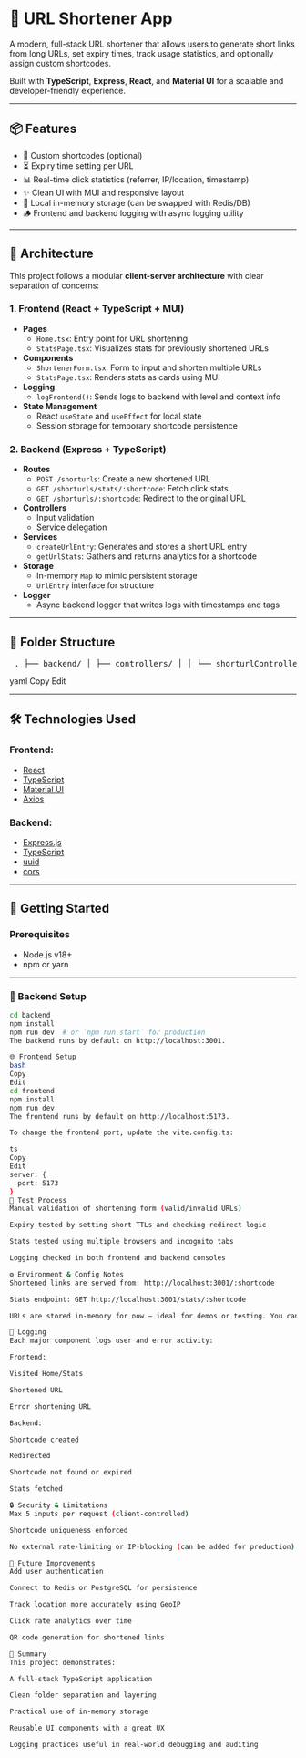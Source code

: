 # 🔗 URL Shortener App

A modern, full-stack URL shortener that allows users to generate short links from long URLs, set expiry times, track usage statistics, and optionally assign custom shortcodes.

Built with **TypeScript**, **Express**, **React**, and **Material UI** for a scalable and developer-friendly experience.

---

## 📦 Features

- 🔐 Custom shortcodes (optional)  
- ⏳ Expiry time setting per URL  
- 📊 Real-time click statistics (referrer, IP/location, timestamp)  
- ✨ Clean UI with MUI and responsive layout  
- 📁 Local in-memory storage (can be swapped with Redis/DB)  
- 🪵 Frontend and backend logging with async logging utility

---

## 🧱 Architecture

This project follows a modular **client-server architecture** with clear separation of concerns:

### 1. **Frontend (React + TypeScript + MUI)**
- **Pages**
  - `Home.tsx`: Entry point for URL shortening
  - `StatsPage.tsx`: Visualizes stats for previously shortened URLs
- **Components**
  - `ShortenerForm.tsx`: Form to input and shorten multiple URLs
  - `StatsPage.tsx`: Renders stats as cards using MUI
- **Logging**
  - `logFrontend()`: Sends logs to backend with level and context info
- **State Management**
  - React `useState` and `useEffect` for local state
  - Session storage for temporary shortcode persistence

### 2. **Backend (Express + TypeScript)**
- **Routes**
  - `POST /shorturls`: Create a new shortened URL
  - `GET /shorturls/stats/:shortcode`: Fetch click stats
  - `GET /shorturls/:shortcode`: Redirect to the original URL
- **Controllers**
  - Input validation
  - Service delegation
- **Services**
  - `createUrlEntry`: Generates and stores a short URL entry
  - `getUrlStats`: Gathers and returns analytics for a shortcode
- **Storage**
  - In-memory `Map` to mimic persistent storage
  - `UrlEntry` interface for structure
- **Logger**
  - Async backend logger that writes logs with timestamps and tags

---

## 📁 Folder Structure

<pre lang="text"> . ├── backend/ │ ├── controllers/ │ │ └── shorturlController.ts │ ├── db/ │ │ └── db.ts │ ├── routes/ │ │ └── shorturlRoutes.ts │ ├── services/ │ │ └── shortUrlService.ts │ ├── utils/ │ │ ├── backendLogger.ts │ │ └── generateCode.ts │ └── index.ts ├── frontend/ │ ├── components/ │ │ ├── ShortenerForm.tsx │ │ └── StatsPage.tsx │ ├── api/ │ │ └── logger.ts │ ├── pages/ │ │ └── Home.tsx │ └── main.tsx └── README.md </pre>

yaml
Copy
Edit

---

## 🛠️ Technologies Used

### Frontend:
- [React](https://reactjs.org/)
- [TypeScript](https://www.typescriptlang.org/)
- [Material UI](https://mui.com/)
- [Axios](https://axios-http.com/)

### Backend:
- [Express.js](https://expressjs.com/)
- [TypeScript](https://www.typescriptlang.org/)
- [uuid](https://www.npmjs.com/package/uuid)
- [cors](https://www.npmjs.com/package/cors)

---

## 🚀 Getting Started

### Prerequisites
- Node.js v18+
- npm or yarn

---

### 🧩 Backend Setup

```bash
cd backend
npm install
npm run dev  # or `npm run start` for production
The backend runs by default on http://localhost:3001.

🌐 Frontend Setup
bash
Copy
Edit
cd frontend
npm install
npm run dev
The frontend runs by default on http://localhost:5173.

To change the frontend port, update the vite.config.ts:

ts
Copy
Edit
server: {
  port: 5173
}
🧪 Test Process
Manual validation of shortening form (valid/invalid URLs)

Expiry tested by setting short TTLs and checking redirect logic

Stats tested using multiple browsers and incognito tabs

Logging checked in both frontend and backend consoles

⚙️ Environment & Config Notes
Shortened links are served from: http://localhost:3001/:shortcode

Stats endpoint: GET http://localhost:3001/stats/:shortcode

URLs are stored in-memory for now — ideal for demos or testing. You can swap with persistent DB (e.g., PostgreSQL or Redis) easily.

🧼 Logging
Each major component logs user and error activity:

Frontend:

Visited Home/Stats

Shortened URL

Error shortening URL

Backend:

Shortcode created

Redirected

Shortcode not found or expired

Stats fetched

🔒 Security & Limitations
Max 5 inputs per request (client-controlled)

Shortcode uniqueness enforced

No external rate-limiting or IP-blocking (can be added for production)

📝 Future Improvements
Add user authentication

Connect to Redis or PostgreSQL for persistence

Track location more accurately using GeoIP

Click rate analytics over time

QR code generation for shortened links

📌 Summary
This project demonstrates:

A full-stack TypeScript application

Clean folder separation and layering

Practical use of in-memory storage

Reusable UI components with a great UX

Logging practices useful in real-world debugging and auditing

